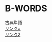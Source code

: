 # B-WORDS
古典単語<br>
[リンク$\alpha$](https://r52-jp.github.io/B-WORDS/main.html)<br>
[リンク2](https://r52-jp.github.io/B-WORDS/passage.html)

